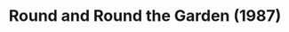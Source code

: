 ---
layout: shows
title: Round and Round the Garden (1987)
image:
category:
details:
  Theatre: Players by the Sea
cast:
  Tom: Michael Lipp
crew:
external_links:
---